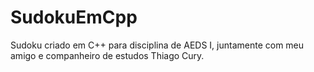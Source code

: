 # SudokuEmCpp
Sudoku criado em C++ para disciplina de AEDS I, juntamente com meu amigo e companheiro de estudos Thiago Cury.
